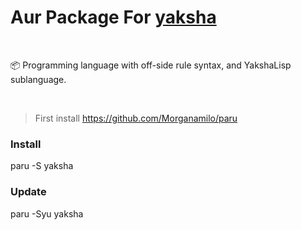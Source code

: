 # Aur Package For [yaksha](https://github.com/YakshaLang/Yaksha)

<br>

📦 Programming language with off-side rule syntax, and YakshaLisp sublanguage.

<br>

> First install https://github.com/Morganamilo/paru

### Install

paru -S yaksha

### Update

paru -Syu yaksha
